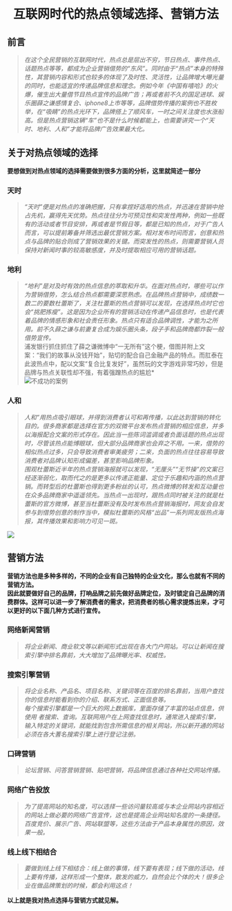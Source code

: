 # <center> 互联网时代的热点领域选择、营销方法</center>   

## 前言
>*在这个全民营销的互联网时代，热点总是层出不穷，节日热点、事件热点、话题热点等等，都成为企业营销借势的“东风”。同时由于“热点”本身的特殊性，其营销内容和形式也较多的体现了及时性、灵活性，让品牌增大曝光量的同时，也能适宜的传递品牌信息和理念。例如今年《中国有嘻哈》的火爆，催生出大量借节目热点宣传的品牌广告；再或者前不久的国足进球、娱乐圈薛之谦感情复合、iphone8上市等等，品牌借势传播的案例也不胜枚举，在“吸睛”的热点光环下，品牌搭上了顺风车，一时之间关注度也水涨船高。但是热点营销这辆“车”也不是什么时候都能上，也需要讲究一个“天时、地利、人和”才能将品牌广告效果最大化。*

## 关于对热点领域的选择

**要想做到对热点领域的选择需要做到很多方面的分析，这里就简述一部分**

### 天时
> *“天时”便是对热点的准确把握，只有拿捏好适用的热点，并迅速在营销中抢占先机，赢得先天优势。热点往往分为可预见性和突发性两种，例如一些既有的活动或者节目安排，再或者是节假日等，都是已知的热点，对于广告人而言，可以提前筹备并筛选出最优营销方案。相对发布时间而言，创意和热点与品牌的贴合则成了营销效果的关键。而突发性的热点，则需要营销人员保持对新闻时事的较高敏感度，并及时提取相应可用的营销话题。*

### 地利
> *“地利”是对及时有效的热点信息的萃取和升华。在面对热点时，哪些可以作为营销借势，怎么结合热点都需要深思熟虑。在品牌热点营销中，成绩数一数二的要数杜蕾斯了，关注杜蕾斯的热点营销可以发现，在选择热点时它也会“挑肥拣瘦”。这是因为企业所有的营销活动在传递产品信息时，也是代表着品牌的情感形象和社会责任形象。热点只有适合品牌调性，才能为之所用。前不久薛之谦与前妻复合成为娱乐圈头条，段子手和品牌商都炸裂一般借势宣传。*        
浦发银行抓住抓住了薛之谦微博中“一无所有”这个梗，借图并附上文案：“我们的故事从没钱开始”，贴切的配合自己金融产品的特点。而肛泰在此波热点中，配以文案“复合比复发好”，虽然玩的文字游戏非常巧妙，但是品牌与热点关联性却不强，有着强蹭热点的尴尬*     
![不成功的案例](https://file.digitaling.com/eImg/uimages/20170918/1505724899474826.jpg)
### 人和
> *人和”用热点吸引眼球，并得到消费者认可和再传播，以此达到营销的转化目的。很多商家都是选择在官方的双微平台发布热点营销的相应信息，并多以海报配合文案的形式存在。因此当一些陈词滥调或者负面话题的热点出现时，尽管该热点能博眼球，但大部分品牌商家也会弃之不用。一来，借势的相似热点过多，只会导致消费者审美疲劳；二来，负面的热点往往容易导致消费者对品牌认知形成偏差，甚至影响品牌形象。*        
> *围观杜蕾斯近半年的热点营销海报就可以发现，“无厘头”“无节操”的文案已经逐渐弱化，取而代之的是更多以传递正能量、定位于乐趣和内涵的热点营销。而转型后的杜蕾斯也得到更多粉丝的认可，热点微博的转发和互动量也在众多品牌商家中遥遥领先。当热点一出现时，跟热点同时被关注的就是杜蕾斯的官方微博，甚至当杜蕾斯没有及时发布热点营销海报时，网友会自发参与到借势创意的制作当中，模拟杜蕾斯的风格“出品”一系列网友版热点海报，其传播效果和影响力可见一斑。*

![](https://file.digitaling.com/eImg/uimages/20170918/1505724916787006.jpg)

## 营销方法
**营销方法也是多种多样的，不同的企业有自己独特的企业文化，那么也就有不同的营销方法。**      
**因此就要做好自己的品牌，打响品牌之前先做好品牌定位，及时锁定自己品牌的消费群体。这样可以进一步了解消费者的需求，把消费者的核心需求提炼出来，才可以更好的以下面几种方式进行宣传。**

### 网络新闻营销

>*将企业新闻、商业软文等以新闻形式出现在各大门户网站。可以让新闻在搜索引擎中排名靠前，大大增加了品牌曝光率、权威性。*           

### 搜索引擎营销

>*将企业名称、产品名、项目名称、关键词等在百度的排名靠前，当用户查找你的信息时能看到你的介绍、联系方式、正面信息等。*       
*每个搜索引擎都是一个巨大的网上数据库，里面存储了丰富的站点信息，供使用 者搜索、查询。互联网用户在上网查找信息时，通常进入搜索引擎，输入特定的关键词，就能找到包含所需信息的相关网站，所以新开通的网站必须在各大蓍名搜索引擎上进行登记注册。*

### 口碑营销

>*论坛营销、问答营销营销、贴吧营销，将品牌信息通过各种社交网站传播。*

### 网络广告投放

>*为了提高网站的知名度，可以选择一些访问量较高或与本企业网站内容相近的网站上做必要的网络广告宣传，这也是提高企业网站知名度的一条捷径。百度竞价、展示广告、网站联盟等，这些方法由于产品本身属性的原因，效果一般。*

### 线上线下相结合

>*要做到线上线下相结合：线上做的事情，线下要有表现；线下做的活动，线上要有传播，这样形成一个整体，散发的威力，自然会比个体的大！很多企业在做品牌策划的时候，都会利用这点！*

**以上就是我对热点选择与营销方式就见解。**